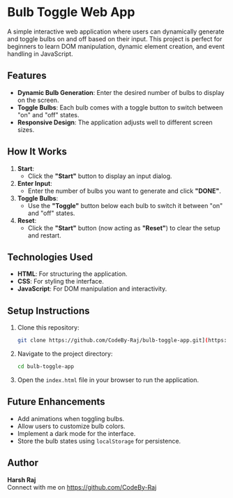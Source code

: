 # Bulb Toggle Web App

A simple interactive web application where users can dynamically generate and toggle bulbs on and off based on their input. This project is perfect for beginners to learn DOM manipulation, dynamic element creation, and event handling in JavaScript.

## Features

- **Dynamic Bulb Generation**: Enter the desired number of bulbs to display on the screen.
- **Toggle Bulbs**: Each bulb comes with a toggle button to switch between "on" and "off" states.
- **Responsive Design**: The application adjusts well to different screen sizes.

## How It Works

1. **Start**:
   - Click the **"Start"** button to display an input dialog.
2. **Enter Input**:
   - Enter the number of bulbs you want to generate and click **"DONE"**.
3. **Toggle Bulbs**:
   - Use the **"Toggle"** button below each bulb to switch it between "on" and "off" states.
4. **Reset**:
   - Click the **"Start"** button (now acting as **"Reset"**) to clear the setup and restart.

## Technologies Used

- **HTML**: For structuring the application.
- **CSS**: For styling the interface.
- **JavaScript**: For DOM manipulation and interactivity.

## Setup Instructions

1. Clone this repository:
   ```bash
   git clone https://github.com/CodeBy-Raj/bulb-toggle-app.git](https://github.com/CodeBy-Raj/-FSD-assessment-HarshRaj-105
   ```
2. Navigate to the project directory:
   ```bash
   cd bulb-toggle-app
   ```
3. Open the `index.html` file in your browser to run the application.


## Future Enhancements

- Add animations when toggling bulbs.
- Allow users to customize bulb colors.
- Implement a dark mode for the interface.
- Store the bulb states using `localStorage` for persistence.

## Author

**Harsh Raj**  
Connect with me on https://github.com/CodeBy-Raj
